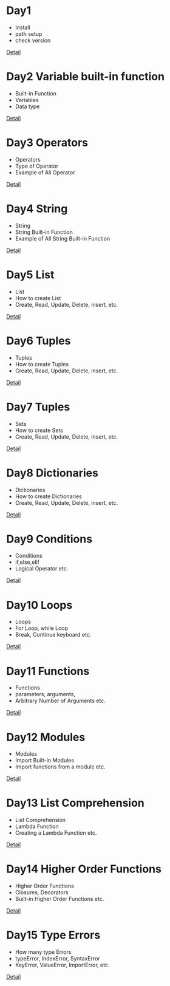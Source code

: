 # Day1 
 - Install
 - path setup
 - check version
  
  [Detail](/Day1/Readme.md)

# Day2 Variable built-in function 
 - Built-in Function
 - Variables
 - Data type
  
  [Detail](/Day2/Readme.md)

# Day3 Operators
 - Operators
 - Type of Operator
 - Example of All Operator
  
  [Detail](/Day3/Readme.md)

# Day4 String 
 - String
 - String Built-in Function
 - Example of All String Built-in Function
  
  [Detail](/Day4/Readme.md)

# Day5 List 
 - List
 - How to create List
 - Create, Read, Update, Delete, insert, etc.
  
  [Detail](/Day5/Readme.md)

# Day6 Tuples
 - Tuples
 - How to create Tuples
 - Create, Read, Update, Delete, insert, etc.
  
  [Detail](/Day6/Readme.md)

# Day7 Tuples
 - Sets
 - How to create Sets
 - Create, Read, Update, Delete, insert, etc.
  
  [Detail](/Day7/Readme.md)


# Day8 Dictionaries
 - Dictionaries
 - How to create Dictionaries
 - Create, Read, Update, Delete, insert, etc.
  
  [Detail](/Day8/Readme.md)

# Day9 Conditions
 - Conditions
 - if,else,elif
 - Logical Operator etc.
  
  [Detail](/Day9/Readme.md)

# Day10 Loops
 - Loops
 - For Loop, while Loop
 - Break, Continue keyboard etc.
  
  [Detail](/Day10/Readme.md)

# Day11 Functions
 - Functions
 - parameters, arguments,
 - Arbitrary Number of Arguments etc.
  
  [Detail](/Day11/Readme.md)

# Day12 Modules
 - Modules
 - Import Built-in Modules
 - Import functions from a module etc.
  
  [Detail](/Day12/Readme.md)

# Day13 List Comprehension
 - List Comprehension
 - Lambda Function
 - Creating a Lambda Function etc.
  
  [Detail](/Day13/Readme.md)

# Day14 Higher Order Functions
 - Higher Order Functions
 - Closures, Decorators
 - Built-in Higher Order Functions etc.
  
  [Detail](/Day14/Readme.md)

# Day15 Type Errors
 - How many type Errors
 - typeError, IndexError, SyntaxError
 - KeyError, ValueError, ImportError, etc.
  
  [Detail](/Day15/Readme.md)